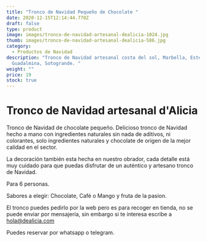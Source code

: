 ```yaml
---
title: "Tronco de Navidad Pequeño de Chocolate "
date: 2020-12-15T12:14:44.770Z
draft: false
type: product
image: images/tronco-de-navidad-artesanal-dealicia-1024.jpg
thumb: images/tronco-de-navidad-artesanal-dealicia-586.jpg
category:
  - Productos de Navidad
description: "Tronco de Navidad artesanal costa del sol, Marbella, Estepona,
  Guadalmina, Sotogrande. "
weight: ""
price: 19
stock: true
---
```

# Tronco de Navidad artesanal d'Alicia

Tronco de Navidad de chocolate pequeño. Delicioso tronco de Navidad hecho a mano con ingredientes naturales sin nada de aditivos, ni colorantes, solo ingredientes naturales y chocolate de origen de la mejor calidad en el sector. 

La decoración también esta hecha en nuestro obrador, cada detalle está muy cuidado para que puedas disfrutar de un auténtico y artesano tronco de Navidad.

Para 6 personas. 

Sabores a elegir: Chocolate, Café o Mango y fruta de la pasion. 

El tronco puedes pedirlo por la web pero es para recoger en tienda, no se puede enviar por mensajería, sin embargo si te interesa escribe a [hola@dealicia.com](hola@dealicia.com)

Puedes reservar por whatsapp o telegram.
